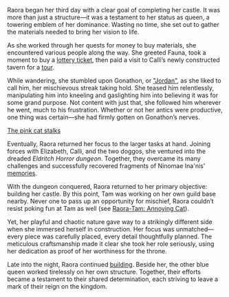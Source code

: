 Raora began her third day with a clear goal of completing her castle. It was more than just a structure—it was a testament to her status as queen, a towering emblem of her dominance. Wasting no time, she set out to gather the materials needed to bring her vision to life.

As she worked through her quests for money to buy materials, she encountered various people along the way. She greeted Fauna, took a moment to buy a [lottery ticket](https://www.youtube.com/live/6VtHPTU1FB8?feature=shared&t=988), then paid a visit to Calli’s newly constructed tavern for a [tour](https://www.youtube.com/live/6VtHPTU1FB8?feature=shared&t=1480).

While wandering, she stumbled upon Gonathon, or ["Jordan"](https://www.youtube.com/live/6VtHPTU1FB8?feature=shared&t=2504), as she liked to call him, her mischievous streak taking hold. She teased him relentlessly, manipulating him into kneeling and  gaslighting him into believing it was for some grand purpose. Not content with just that, she followed him wherever he went, much to his frustration. Whether or not her antics were productive, one thing was certain—she had firmly gotten on Gonathon’s nerves.

[The pink cat stalks](#embed:https://www.youtube.com/live/6VtHPTU1FB8?t=3229)

Eventually, Raora returned her focus to the larger tasks at hand. Joining forces with Elizabeth, Calli, and the two doggos, she ventured into the dreaded *Eldritch Horror dungeon*. Together, they overcame its many challenges and successfully recovered fragments of Ninomae Ina'nis’ [memories](https://www.youtube.com/live/6VtHPTU1FB8?feature=shared&t=7780).

With the dungeon conquered, Raora returned to her primary objective: building her castle. By this point, Tam was working on her own guild base nearby. Never one to pass up an opportunity for mischief, Raora couldn’t resist poking fun at Tam as well (see [Raora-Tam: Annoying Cat](#edge:raora-kronii)).

Yet, her playful and chaotic nature gave way to a strikingly different side when she immersed herself in construction. Her focus was unmatched—every piece was carefully placed, every detail thoughtfully planned. The meticulous craftsmanship made it clear she took her role seriously, using her dedication as proof of her worthiness for the throne.

Late into the night, Raora continued [building](https://www.youtube.com/live/6VtHPTU1FB8?feature=shared&t=25997). Beside her, the other blue queen worked tirelessly on her own structure. Together, their efforts became a testament to their shared determination, each striving to leave a mark of their reign on the kingdom.
